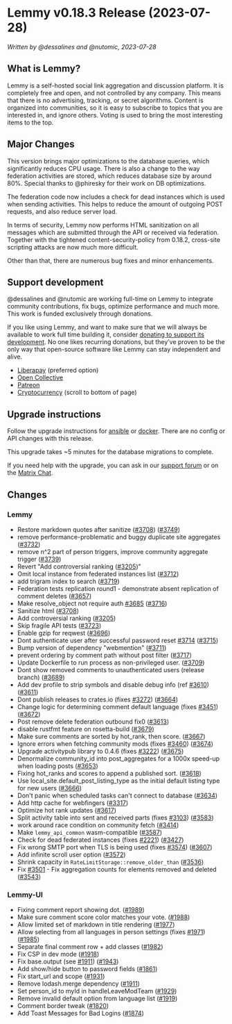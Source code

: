 # Lemmy v0.18.3 Release (2023-07-28)

_Written by @dessalines and @nutomic, 2023-07-28_

## What is Lemmy?

Lemmy is a self-hosted social link aggregation and discussion platform. It is completely free and open, and not controlled by any company. This means that there is no advertising, tracking, or secret algorithms. Content is organized into communities, so it is easy to subscribe to topics that you are interested in, and ignore others. Voting is used to bring the most interesting items to the top.

## Major Changes

This version brings major optimizations to the database queries, which significantly reduces CPU usage. There is also a change to the way federation activities are stored, which reduces database size by around 80%. Special thanks to @phiresky for their work on DB optimizations.

The federation code now includes a check for dead instances which is used when sending activities. This helps to reduce the amount of outgoing POST requests, and also reduce server load.

In terms of security, Lemmy now performs HTML sanitization on all messages which are submitted through the API or received via federation. Together with the tightened content-security-policy from 0.18.2, cross-site scripting attacks are now much more difficult.

Other than that, there are numerous bug fixes and minor enhancements.

## Support development

@dessalines and @nutomic are working full-time on Lemmy to integrate community contributions, fix bugs, optimize performance and much more. This work is funded exclusively through donations.

If you like using Lemmy, and want to make sure that we will always be available to work full time building it, consider [donating to support its development](https://join-lemmy.org/donate). No one likes recurring donations, but they’ve proven to be the only way that open-source software like Lemmy can stay independent and alive.

- [Liberapay](https://liberapay.com/Lemmy) (preferred option)
- [Open Collective](https://opencollective.com/lemmy)
- [Patreon](https://www.patreon.com/dessalines)
- [Cryptocurrency](https://join-lemmy.org/donate) (scroll to bottom of page)

## Upgrade instructions

Follow the upgrade instructions for [ansible](https://github.com/LemmyNet/lemmy-ansible#upgrading) or [docker](https://join-lemmy.org/docs/en/administration/install_docker.html#updating). There are no config or API changes with this release.

This upgrade takes ~5 minutes for the database migrations to complete.

If you need help with the upgrade, you can ask in our [support forum](https://lemmy.ml/c/lemmy_support) or on the [Matrix Chat](https://matrix.to/#/#lemmy-admin-support-topics:discuss.online).

## Changes

### Lemmy

- Restore markdown quotes after sanitize ([#3708](https://github.com/LemmyNet/lemmy/issues/3708)) ([#3749](https://github.com/LemmyNet/lemmy/issues/3749))
- remove performance-problematic and buggy duplicate site aggregates ([#3732](https://github.com/LemmyNet/lemmy/issues/3732))
- remove n^2 part of person triggers, improve community aggregate trigger ([#3739](https://github.com/LemmyNet/lemmy/issues/3739))
- Revert "Add controversial ranking ([#3205](https://github.com/LemmyNet/lemmy/issues/3205))"
- Omit local instance from federated instances list ([#3712](https://github.com/LemmyNet/lemmy/issues/3712))
- add trigram index to search ([#3719](https://github.com/LemmyNet/lemmy/issues/3719))
- Federation tests replication round1 - demonstrate absent replication of comment deletes ([#3657](https://github.com/LemmyNet/lemmy/issues/3657))
- Make resolve_object not require auth [#3685](https://github.com/LemmyNet/lemmy/issues/3685) ([#3716](https://github.com/LemmyNet/lemmy/issues/3716))
- Sanitize html ([#3708](https://github.com/LemmyNet/lemmy/issues/3708))
- Add controversial ranking ([#3205](https://github.com/LemmyNet/lemmy/issues/3205))
- Skip fragile API tests ([#3723](https://github.com/LemmyNet/lemmy/issues/3723))
- Enable gzip for reqwest ([#3696](https://github.com/LemmyNet/lemmy/issues/3696))
- Dont authenticate user after successful password reset [#3714](https://github.com/LemmyNet/lemmy/issues/3714) ([#3715](https://github.com/LemmyNet/lemmy/issues/3715))
- Bump version of dependency "webmention" ([#3711](https://github.com/LemmyNet/lemmy/issues/3711))
- prevent ordering by comment path without post filter ([#3717](https://github.com/LemmyNet/lemmy/issues/3717))
- Update Dockerfile to run process as non-privileged user. ([#3709](https://github.com/LemmyNet/lemmy/issues/3709))
- Dont show removed comments to unauthenticated users (release branch) ([#3689](https://github.com/LemmyNet/lemmy/issues/3689))
- Add dev profile to strip symbols and disable debug info (ref [#3610](https://github.com/LemmyNet/lemmy/issues/3610)) ([#3611](https://github.com/LemmyNet/lemmy/issues/3611))
- Dont publish releases to crates.io (fixes [#3272](https://github.com/LemmyNet/lemmy/issues/3272)) ([#3664](https://github.com/LemmyNet/lemmy/issues/3664))
- Change logic for determining comment default language (fixes [#3451](https://github.com/LemmyNet/lemmy/issues/3451)) ([#3672](https://github.com/LemmyNet/lemmy/issues/3672))
- Post remove delete federation outbound fix0 ([#3613](https://github.com/LemmyNet/lemmy/issues/3613))
- disable rustfmt feature on rosetta-build ([#3679](https://github.com/LemmyNet/lemmy/issues/3679))
- Make sure comments are sorted by hot_rank, then score. ([#3667](https://github.com/LemmyNet/lemmy/issues/3667))
- Ignore errors when fetching community mods (fixes [#3460](https://github.com/LemmyNet/lemmy/issues/3460)) ([#3674](https://github.com/LemmyNet/lemmy/issues/3674))
- Upgrade activitypub library to 0.4.6 (fixes [#3222](https://github.com/LemmyNet/lemmy/issues/3222)) ([#3675](https://github.com/LemmyNet/lemmy/issues/3675))
- Denormalize community_id into post_aggregates for a 1000x speed-up when loading posts ([#3653](https://github.com/LemmyNet/lemmy/issues/3653))
- Fixing hot_ranks and scores to append a published sort. ([#3618](https://github.com/LemmyNet/lemmy/issues/3618))
- Use local_site.default_post_listing_type as the initial default listing type for new users ([#3666](https://github.com/LemmyNet/lemmy/issues/3666))
- Don't panic when scheduled tasks can't connect to database ([#3634](https://github.com/LemmyNet/lemmy/issues/3634))
- Add http cache for webfingers ([#3317](https://github.com/LemmyNet/lemmy/issues/3317))
- Optimize hot rank updates ([#3617](https://github.com/LemmyNet/lemmy/issues/3617))
- Split activity table into sent and received parts (fixes [#3103](https://github.com/LemmyNet/lemmy/issues/3103)) ([#3583](https://github.com/LemmyNet/lemmy/issues/3583))
- work around race condition on community fetch ([#3414](https://github.com/LemmyNet/lemmy/issues/3414))
- Make `lemmy_api_common` wasm-compatible ([#3587](https://github.com/LemmyNet/lemmy/issues/3587))
- Check for dead federated instances (fixes [#2221](https://github.com/LemmyNet/lemmy/issues/2221)) ([#3427](https://github.com/LemmyNet/lemmy/issues/3427))
- Fix wrong SMTP port when TLS is being used (fixes [#3574](https://github.com/LemmyNet/lemmy/issues/3574)) ([#3607](https://github.com/LemmyNet/lemmy/issues/3607))
- Add infinite scroll user option ([#3572](https://github.com/LemmyNet/lemmy/issues/3572))
- Shrink capacity in `RateLimitStorage::remove_older_than` ([#3536](https://github.com/LemmyNet/lemmy/issues/3536))
- Fix [#3501](https://github.com/LemmyNet/lemmy/issues/3501) - Fix aggregation counts for elements removed and deleted ([#3543](https://github.com/LemmyNet/lemmy/issues/3543))

### Lemmy-UI

- Fixing comment report showing dot. ([#1989](https://github.com/LemmyNet/lemmy-ui/issues/1989))
- Make sure comment score color matches your vote. ([#1988](https://github.com/LemmyNet/lemmy-ui/issues/1988))
- Allow limited set of markdown in title rendering ([#1977](https://github.com/LemmyNet/lemmy-ui/issues/1977))
- Allow selecting from all languages in person settings (fixes [#1971](https://github.com/LemmyNet/lemmy-ui/issues/1971)) ([#1985](https://github.com/LemmyNet/lemmy-ui/issues/1985))
- Separate final comment row + add classes ([#1982](https://github.com/LemmyNet/lemmy-ui/issues/1982))
- Fix CSP in dev mode ([#1918](https://github.com/LemmyNet/lemmy-ui/issues/1918))
- Fix base.output (see [#1911](https://github.com/LemmyNet/lemmy-ui/issues/1911)) ([#1943](https://github.com/LemmyNet/lemmy-ui/issues/1943))
- Add show/hide button to password fields ([#1861](https://github.com/LemmyNet/lemmy-ui/issues/1861))
- Fix start_url and scope ([#1931](https://github.com/LemmyNet/lemmy-ui/issues/1931))
- Remove lodash.merge dependency ([#1911](https://github.com/LemmyNet/lemmy-ui/issues/1911))
- Set person_id to myId in handleLeaveModTeam ([#1929](https://github.com/LemmyNet/lemmy-ui/issues/1929))
- Remove invalid default option from language list ([#1919](https://github.com/LemmyNet/lemmy-ui/issues/1919))
- Comment border tweak ([#1820](https://github.com/LemmyNet/lemmy-ui/issues/1820))
- Add Toast Messages for Bad Logins ([#1874](https://github.com/LemmyNet/lemmy-ui/issues/1874))
